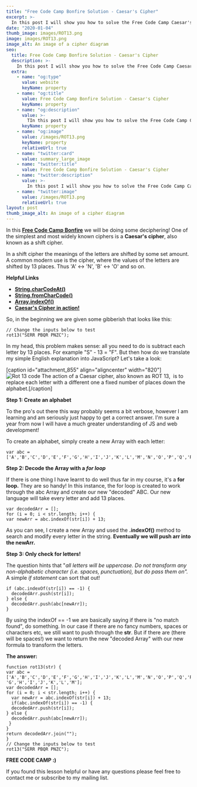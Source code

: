 ```yaml
---
title: "Free Code Camp Bonfire Solution - Caesar's Cipher"
excerpt: >-
  In this post I will show you how to solve the Free Code Camp Caesar's Cipher algorithm challenge.
date: "2020-01-04"
thumb_image: images/ROT13.png
image: images/ROT13.png
image_alt: An image of a cipher diagram
seo:
  title: Free Code Camp Bonfire Solution - Caesar's Cipher
  description: >-
    In this post I will show you how to solve the Free Code Camp Caesar's Cipher algorithm challenge.
  extra:
    - name: "og:type"
      value: website
      keyName: property
    - name: "og:title"
      value: Free Code Camp Bonfire Solution - Caesar's Cipher
      keyName: property
    - name: "og:description"
      value: >-
        TIn this post I will show you how to solve the Free Code Camp Caesar's Cipher algorithm challenge.
      keyName: property
    - name: "og:image"
      value: /images/ROT13.png
      keyName: property
      relativeUrl: true
    - name: "twitter:card"
      value: summary_large_image
    - name: "twitter:title"
      value: Free Code Camp Bonfire Solution - Caesar's Cipher
    - name: "twitter:description"
      value: >-
        In this post I will show you how to solve the Free Code Camp Caesar's Cipher algorithm challenge.
    - name: "twitter:image"
      value: /images/ROT13.png
      relativeUrl: true
layout: post
thumb_image_alt: An image of a cipher diagram
---
```


In this [**Free Code Camp Bonfire**](https://www.freecodecamp.com/challenges/caesars-cipher) we will be doing some deciphering! One of the simplest and most widely known ciphers is a **Caesar's cipher**, also known as a shift cipher.

In a shift cipher the meanings of the letters are shifted by some set amount. A common modern use is the cipher, where the values of the letters are shifted by 13 places. Thus 'A' ↔ 'N', 'B' ↔ 'O' and so on.

**Helpful Links**

- **[String.charCodeAt()](https://developer.mozilla.org/en-US/docs/Web/JavaScript/Reference/Global_Objects/String/charCodeAt)**
- **[String.fromCharCode()](https://developer.mozilla.org/en-US/docs/Web/JavaScript/Reference/Global_Objects/String/fromCharCode)**
- **[Array.indexOf()](http://www.w3schools.com/jsref/jsref_indexof_array.asp)**
- **[Caesar's Cipher in action!](https://www.nayuki.io/page/caesar-cipher-javascript)**

So, in the beginning we are given some gibberish that looks like this:

```
// Change the inputs below to test
rot13("SERR PBQR PNZC");
```

In my head, this problem makes sense: all you need to do is subtract each letter by 13 places. For example "S" - 13 = "F". But then how do we translate my simple English explanation into JavaScript? Let's take a look:

\[caption id="attachment_855" align="aligncenter" width="820"\]![Rot 13 code](/images/ROT13.png) The action of a Caesar cipher, also known as ROT 13,  is to replace each letter with a different one a fixed number of places down the alphabet.\[/caption\]

**Step 1: Create an alphabet**

To the pro's out there this way probably seems a bit verbose, however I am learning and am seriously just happy to get a correct answer. I'm sure a year from now I will have a much greater understanding of JS and web development!

To create an alphabet, simply create a new Array with each letter:

```
var abc = ['A','B','C','D','E','F','G','H','I','J','K','L','M','N','O','P','Q','R','S','T','U','V','W','X','Y','Z'];
```

**Step 2: Decode the Array with a _for loop_**

If there is one thing I have learnt to do well thus far in my course, it's a **for loop.** They are so handy! In this instance, the for loop is created to work through the abc Array and create our new "decoded" ABC. Our new language will take every letter and add 13 places.

```
var decodedArr = [];
for (i = 0; i < str.length; i++) {
var newArr = abc.indexOf(str[i]) + 13;
```

As you can see, I create a new Array and used the **.indexOf()** method to search and modify every letter in the string. **Eventually we will push arr into the newArr.**

**Step 3: Only check for letters!**

The question hints that "_all letters will be uppercase. Do not transform any non-alphabetic character (i.e. spaces, punctuation), but do pass them on"._ A simple _if statement_ can sort that out!

```
if (abc.indexOf(str[i]) == -1) {
  decodedArr.push(str[i]);
} else {
  decodedArr.push(abc[newArr]);
}
```

By using the indexOf == -1 we are basically saying if there is "no match found", do something. In our case if there are no fancy numbers, spaces or characters etc, we still want to push through the **str**. But if there are (there will be spaces!) we want to return the new "decoded Array" with our new formula to transform the letters.

**The answer:**

```
function rot13(str) {
var abc = ['A','B','C','D','E','F','G','H','I','J','K','L','M','N','O','P','Q','R','S','T','U','V','W','X','Y','Z','A','B','C','D','E','F', 'G','H','I','J','K','L','M'];
var decodedArr = [];
for (i = 0; i < str.length; i++) {
  var newArr = abc.indexOf(str[i]) + 13;
  if(abc.indexOf(str[i]) == -1) {
  decodedArr.push(str[i]);
} else {
  decodedArr.push(abc[newArr]);
 }
}
return decodedArr.join("");
}
// Change the inputs below to test
rot13("SERR PBQR PNZC");
```

**FREE CODE CAMP :)**

If you found this lesson helpful or have any questions please feel free to contact me or subscribe to my mailing list.
